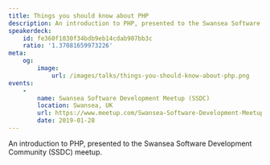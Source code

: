 ```yaml
---
title: Things you should know about PHP
description: An introduction to PHP, presented to the Swansea Software Development Community (SSDC) meetup.
speakerdeck:
    id: fe360f1030f34bdb9eb14cdab907bb3c
    ratio: '1.37081659973226'
meta:
    og:
        image:
            url: /images/talks/things-you-should-know-about-php.png
events:
    -
        name: Swansea Software Development Meetup (SSDC)
        location: Swansea, UK
        url: https://www.meetup.com/Swansea-Software-Development-Meetup
        date: 2019-01-28
---
```


An introduction to PHP, presented to the Swansea Software Development Community (SSDC) meetup.
